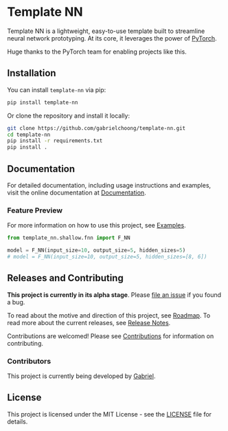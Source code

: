 # Template NN
Template NN is a lightweight, easy-to-use template built to streamline neural network prototyping. At its core, it leverages the power of [PyTorch](https://github.com/pytorch/pytorch).

Huge thanks to the PyTorch team for enabling projects like this.

## Installation

You can install `template-nn` via pip:

```sh
pip install template-nn
```

Or clone the repository and install it locally:

```sh
git clone https://github.com/gabrielchoong/template-nn.git
cd template-nn
pip install -r requirements.txt
pip install .
```
    
## Documentation

For detailed documentation, including usage instructions and examples, visit the online documentation at [Documentation](https://gabrielchoong.github.io/template-nn).

### Feature Preview

For more information on how to use this project, see [Examples](EXAMPLES.md).

```python
from template_nn.shallow.fnn import F_NN

model = F_NN(input_size=10, output_size=5, hidden_sizes=5)
# model = F_NN(input_size=10, output_size=5, hidden_sizes=[8, 6])
```

## Releases and Contributing

**This project is currently in its alpha stage**. Please [file an issue](https://github.com/gabrielchoong/template-nn/issues) if you found a bug.

To read about the motive and direction of this project, see [Roadmap](ROADMAP.md). To read more about the current releases, see [Release Notes](RELEASE.md).

Contributions are welcomed! Please see [Contributions](CONTRIBUTING.md) for information on contributing.

### Contributors

This project is currently being developed by [Gabriel](https://github.com/gabrielchoong).

## License

This project is licensed under the MIT License - see the [LICENSE](LICENSE) file for details.
